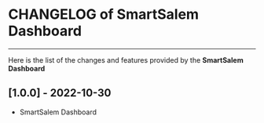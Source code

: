 # CHANGELOG of SmartSalem Dashboard

---

Here is the list of the changes and features provided by the **SmartSalem Dashboard**



## [1.0.0] - 2022-10-30
-   SmartSalem Dashboard
